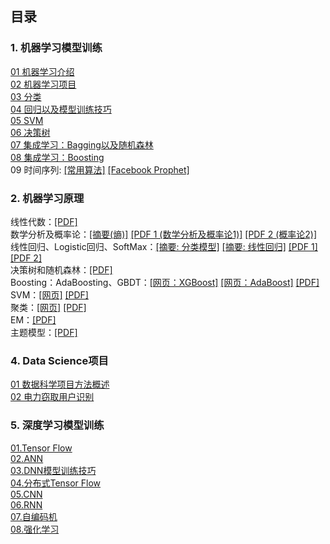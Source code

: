 ## 目录

### 1. 机器学习模型训练<br/>

[01 机器学习介绍](machine_learning_notes/01_introduction.md)<br/>
[02 机器学习项目](machine_learning_notes/02_machine_learning_project.md)<br/>
[03 分类](machine_learning_notes/03_classification.md)<br/>
[04 回归以及模型训练技巧](machine_learning_notes/04_model_training_and_linear_regression.md)<br/>
[05 SVM](machine_learning_notes/05_svm.md)<br/>
[06 决策树](machine_learning_notes/06_decision_tree.md)<br/>
[07 集成学习：Bagging以及随机森林](machine_learning_notes/07_ensembled_learning_bagging_random_forest.md)<br/>
[08 集成学习：Boosting](machine_learning_notes/08_ensembled_learning_boosting.md)<br/>
09 时间序列: [\[常用算法\]](https://www.kaggle.com/fangkun119/learn-time-series-analysis-in-python) [\[Facebook Prophet\]](https://www.kaggle.com/fangkun119/topic-9-part-2-time-series-with-facebook-prophet)

### 2. 机器学习原理<br/>

线性代数：[\[PDF\]](https://github.com/fangkun119/MLTheoryNotes/blob/master/notes/Linear_Algebra.pdf)<br/>
数学分析及概率论：[\[摘要(熵)\]](theory_note/Appendix_01_entropy.md) [\[PDF 1 (数学分析及概率论1)\]](https://github.com/fangkun119/MLTheoryNotes/blob/master/notes/Mathematics_Analysis_and_Probability_Theory_1.pdf) [\[PDF 2 (概率论2)\]](https://github.com/fangkun119/MLTheoryNotes/blob/master/notes/Probability_Theory_2.pdf) <br/>
线性回归、Logistic回归、SoftMax：[\[摘要: 分类模型\]](theory_note/Appendix_02_classification_algorithms.md) [\[摘要: 线性回归\]](theory_note/Appendix_03_linear_regression.md) [\[PDF 1\]](https://github.com/fangkun119/MLTheoryNotes/blob/master/notes/Linear_Regression_Logistic_Regression_and_SoftMax_1.pdf) [\[PDF 2\]](https://github.com/fangkun119/MLTheoryNotes/blob/master/notes/Linear_Regression_Logistic_Regression_and_SoftMax_2.pdf)<br/>
决策树和随机森林：[\[PDF\]](https://github.com/fangkun119/MLTheoryNotes/blob/master/notes/Tree_and_Forest.pdf)<br/>
Boosting：AdaBoosting、GBDT：[\[网页：XGBoost\]](theory_note/Appendix_05_xgboost.md) [\[网页：AdaBoost\]](theory_note/Appendix_06_adaboost.md)  [\[PDF\]](https://github.com/fangkun119/MLTheoryNotes/blob/master/notes/Boosting_AdaBoosting_GBDT.pdf)<br/>
SVM：[\[网页\]](theory_note/Appendix_04_svm.md) [\[PDF\]](https://github.com/fangkun119/MLTheoryNotes/blob/master/notes/SVM.pdf)<br/>
聚类：[\[网页\]](theory_note/Appendix_07_clustering.md) [\[PDF\]](https://github.com/fangkun119/MLTheoryNotes/blob/master/notes/Clustering_Algorithms.pdf)<br/>
EM：[\[PDF\]](https://github.com/fangkun119/MLTheoryNotes/blob/master/notes/EM.pdf)<br/>
主题模型：[\[PDF\]](https://github.com/fangkun119/MLTheoryNotes/blob/master/notes/Topic_Model.pdf)<br/>


### 4. Data Science项目<br/>

[01 数据科学项目方法概述](./data_science_project_notes/01_data_science_project.md)<br/>
[02 电力窃取用户识别](./data_science_project_notes/02_electric_power_stealing_user_identification.md)


### 5. 深度学习模型训练<br/>
[01.Tensor Flow](deep_learning_notes/10_hands_on_tensorflow.md)<br/>
[02.ANN](deep_learning_notes/11_ann.md)<br/>
[03.DNN模型训练技巧](deep_learning_notes/12_dnn_train_skills.md)<br/>
[04.分布式Tensor Flow](deep_learning_notes/13_distributed_tensorflow.md)<br/>
[05.CNN](deep_learning_notes/14_cnn.md)<br/>
[06.RNN](deep_learning_notes/15_rnn.md)<br/>
[07.自编码机](deep_learning_notes/16_auto_encoder.md)<br/>
[08.强化学习](deep_learning_notes/17_reinforcement_learning.md)<br/>
